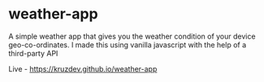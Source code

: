 # weather-app
A simple weather app that gives you the weather condition of your device geo-co-ordinates. I made this using vanilla javascript with the help of a third-party API

Live - https://kruzdev.github.io/weather-app
